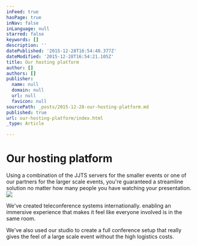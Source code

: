 ```yaml
---
inFeed: true
hasPage: true
inNav: false
inLanguage: null
starred: false
keywords: []
description: ''
datePublished: '2015-12-28T16:54:40.377Z'
dateModified: '2015-12-28T16:54:21.105Z'
title: Our hosting platform
author: []
authors: []
publisher:
  name: null
  domain: null
  url: null
  favicon: null
sourcePath: _posts/2015-12-28-our-hosting-platform.md
published: true
url: our-hosting-platform/index.html
_type: Article

---
```

# Our hosting platform

Using a combination of the JJTS servers for the smaller events or one of our partners for the larger scale events, you're guaranteed a streamline solution no matter how many people you have watching your presentation.
![](https://the-grid-user-content.s3-us-west-2.amazonaws.com/846c4790-83e0-4b60-9271-1b935214edb7.JPG)

We've created teleconference systems internationally. enabling an immersive experience that makes it feel like everyone involved is in the same room.

We've also used our studio to create a full conference setup that really gives the feel of a large scale event without the high logistics costs.